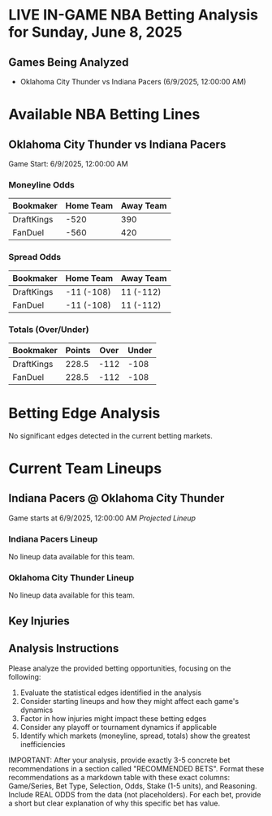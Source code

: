 # LIVE IN-GAME NBA Betting Analysis for Sunday, June 8, 2025

## Games Being Analyzed

- Oklahoma City Thunder vs Indiana Pacers (6/9/2025, 12:00:00 AM)

# Available NBA Betting Lines

## Oklahoma City Thunder vs Indiana Pacers
Game Start: 6/9/2025, 12:00:00 AM

### Moneyline Odds
| Bookmaker | Home Team | Away Team |
|-----------|-----------|----------|
| DraftKings | -520 | 390 |
| FanDuel | -560 | 420 |

### Spread Odds
| Bookmaker | Home Team | Away Team |
|-----------|-----------|----------|
| DraftKings | -11 (-108) | 11 (-112) |
| FanDuel | -11 (-108) | 11 (-112) |

### Totals (Over/Under)
| Bookmaker | Points | Over | Under |
|-----------|--------|------|-------|
| DraftKings | 228.5 | -112 | -108 |
| FanDuel | 228.5 | -112 | -108 |


# Betting Edge Analysis

No significant edges detected in the current betting markets.

# Current Team Lineups

## Indiana Pacers @ Oklahoma City Thunder
Game starts at 6/9/2025, 12:00:00 AM
*Projected Lineup*

### Indiana Pacers Lineup
No lineup data available for this team.

### Oklahoma City Thunder Lineup
No lineup data available for this team.



## Key Injuries


## Analysis Instructions

Please analyze the provided betting opportunities, focusing on the following:

1. Evaluate the statistical edges identified in the analysis
2. Consider starting lineups and how they might affect each game's dynamics
3. Factor in how injuries might impact these betting edges
4. Consider any playoff or tournament dynamics if applicable
5. Identify which markets (moneyline, spread, totals) show the greatest inefficiencies

IMPORTANT: After your analysis, provide exactly 3-5 concrete bet recommendations in a section called "RECOMMENDED BETS". Format these recommendations as a markdown table with these exact columns: Game/Series, Bet Type, Selection, Odds, Stake (1-5 units), and Reasoning. Include REAL ODDS from the data (not placeholders). For each bet, provide a short but clear explanation of why this specific bet has value.